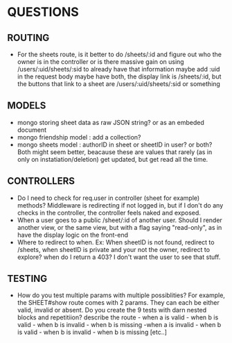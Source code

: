 QUESTIONS
=========

ROUTING
-------
- For the sheets route, is it better to do
  /sheets/:id and figure out who the owner is in the controller
  or is there massive gain on using
  /users/:uid/sheets/:sid to already have that information
  maybe add :uid in the request body
  maybe have both, the display link is /sheets/:id,
  but the buttons that link to a sheet are /users/:uid/sheets/:sid or something

MODELS
------
- mongo storing sheet data as raw JSON string? or as an embeded document
- mongo friendship model : add a collection?
- mongo sheets model : authorID in sheet or sheetID in user? or both?
  Both might seem better, beacause these are values that rarely (as in only on
  instatiation/deletion) get updated, but get read all the time.

CONTROLLERS
-----------
- Do I need to check for req.user in controller (sheet for example) methods?
  Middleware is redirecting if not logged in, but if I don't do any checks in
  the controller, the controller feels naked and exposed.
- When a user goes to a public /sheet/:id of another user. Should I render
  another view, or the same view, but with a flag saying "read-only", as in
  have the display logic on the front-end
- Where to redirect to when. Ex: When sheetID is not found, redirect to /sheets,
  when sheetID is private and your not the owner, redirect to explore?
  when do I return a 403? I don't want the user to see that stuff.

TESTING
-------
- How do you test multiple params with multiple possiblities? For example, the
  SHEET#show route comes with 2 params. They can each be either valid, invalid
  or absent. Do you create the 9 tests with darn nested blocks and repetitiion?
    describe the route
      - when a is valid
        - when b is valid
        - when b is invalid
        - when b is missing
      -when a is invalid
        - when b is valid
        - when b is invalid
        - when b is missing
        [etc..]
